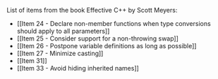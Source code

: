 List of items from the book Effective C++ by Scott Meyers:

- [[Item 24 - Declare non-member functions when type conversions should apply to all parameters]]
- [[Item 25 - Consider support for a non-throwing swap]]
- [[Item 26 - Postpone variable definitions as long as possible]]
- [[Item 27 - Minimize casting]]
- [[Item 31]]
- [[Item 33 - Avoid hiding inherited names]]

